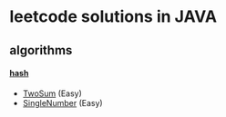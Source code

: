 # leetcode solutions in JAVA

## algorithms

#### [hash](algorithms/hash_table)

- [TwoSum](algorithms/hash_table/TwoSum.java) (Easy)
- [SingleNumber](algorithms/hash_table/SingleNumber.java) (Easy) 

